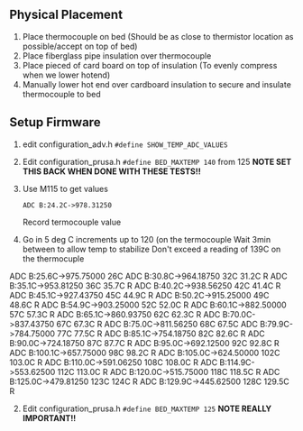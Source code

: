 

## Physical Placement

1. Place thermocouple on bed (Should be as close to thermistor location as possible/accept on top of bed)
2. Place fiberglass pipe insulation over thermocouple
3. Place pieced of card board on top of insulation (To evenly compress when we lower hotend)
4. Manually lower hot end over cardboard insulation to secure and insulate thermocouple to bed

## Setup Firmware
1. edit configuration_adv.h
    `#define SHOW_TEMP_ADC_VALUES`
2. Edit configuration_prusa.h
   `#define BED_MAXTEMP 140` from 125
   **NOTE SET THIS BACK WHEN DONE WITH THESE TESTS!!**
4. Use M115 to get values
    ```
    ADC B:24.2C->978.31250
    ```
    Record termocouple value
    
5. Go in 5 deg C increments up to 120 (on the termocouple
   Wait 3min between to allow temp to stabilize
   Don't exceed a reading of 139C on the thermocuple

ADC B:25.6C->975.75000 26C
ADC B:30.8C->964.18750 32C 31.2C R
ADC B:35.1C->953.81250 36C 35.7C R
ADC B:40.2C->938.56250 42C 41.4C R
ADC B:45.1C->927.43750 45C 44.9C R
ADC B:50.2C->915.25000 49C 48.6C R
ADC B:54.9C->903.25000 52C 52.0C R
ADC B:60.1C->882.50000 57C 57.3C R
ADC B:65.1C->860.93750 62C 62.3C R
ADC B:70.0C->837.43750 67C 67.3C R
ADC B:75.0C->811.56250 68C 67.5C
ADC B:79.9C->784.75000 77C 77.5C R
ADC B:85.1C->754.18750 82C 82.6C R
ADC B:90.0C->724.18750 87C 87.7C R
ADC B:95.0C->692.12500 92C 92.8C R
ADC B:100.1C->657.75000 98C 98.2C R
ADC B:105.0C->624.50000 102C 103.0C R
ADC B:110.0C->591.06250 108C 108.0C R
ADC B:114.9C->553.62500 112C 113.0C R
ADC B:120.0C->515.75000 118C 118.5C R
ADC B:125.0C->479.81250 123C 124C R
ADC B:129.9C->445.62500 128C 129.5C R


2. Edit configuration_prusa.h
   `#define BED_MAXTEMP 125`
    **NOTE REALLY IMPORTANT!!**
<!--stackedit_data:
eyJoaXN0b3J5IjpbMTE1NjM1NTM3NywyMDUxMDgxNTgwLC00MD
A2OTYxMjIsMTM5MDA4MTU5LC00Mjg4OTQ3MTEsLTE4NDAzMDA1
OTUsLTEyMTY2NjM2NDYsLTEyNzIwMTI3MDcsLTEzNTM0OTE4OS
wtMTY2NjA4ODYxOSwtMTY4ODMxNDgxNCwxNzA2OTIyOTQ5LDE3
NjI2MzM0OSwtNzc0NzY3ODQyLDY0ODg0MTQyNywxNzc1ODU1OT
g3LC02Nzg5MTU1NDAsLTgyODA4MzI1NywtODIwMTE1MzUxLDE3
MDA2NjA1NjZdfQ==
-->